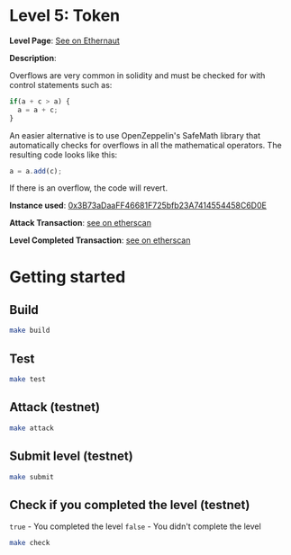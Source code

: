 # Level 5: Token

**Level Page**: [See on Ethernaut](https://ethernaut.openzeppelin.com/level/0x478f3476358Eb166Cb7adE4666d04fbdDB56C407)

**Description**:

Overflows are very common in solidity and must be checked for with control statements such as:

```javascript
if(a + c > a) {
  a = a + c;
}
```

An easier alternative is to use OpenZeppelin's SafeMath library that automatically checks for overflows in all the mathematical operators. The resulting code looks like this:

```javascript
a = a.add(c);
```

If there is an overflow, the code will revert.

**Instance used**: [0x3B73aDaaFF46681F725bfb23A7414554458C6D0E](https://sepolia.etherscan.io/address/0x3B73aDaaFF46681F725bfb23A7414554458C6D0E)

**Attack Transaction**: [see on etherscan](https://sepolia.etherscan.io/tx/0x32db0a045a9d64c04301751887f085ef97d6bb4316fbc05b6017630f1906ded3)

**Level Completed Transaction**: [see on etherscan](https://sepolia.etherscan.io/tx/0xcd583eacd2fb35d4c067497ca4c830d73e2e062b48f439d2196284b79c08e081)

# Getting started

## Build

```bash
make build
```

## Test

```bash
make test
```

## Attack (testnet)

```bash
make attack
```

## Submit level (testnet)

```bash
make submit
```

## Check if you completed the level (testnet)

`true` - You completed the level
`false` - You didn't complete the level

```bash
make check
```